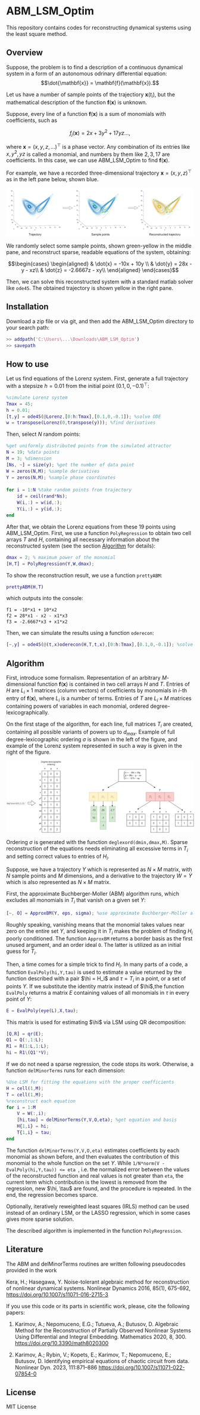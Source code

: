 # ABM_LSM_Optim
This repository contains codes for reconstructing dynamical systems using the least square method. 

## Overview

Suppose, the problem is to find a description of a continuous dynamical system in a form of an autonomous odrinary differential equation:
$$\dot{\mathbf{x}} = \mathbf{f}(\mathbf{x}).$$

Let us have a number of sample points of the trajectiory $\mathbf{x}(t_i)$, but the mathematical description of the function $\mathbf{f}(\mathbf{x})$ is unknown. 

Suppose, every line of a function $\mathbf{f}(\mathbf{x})$ is a sum of monomials with coefficients, such as

$$f_j(\mathbf{x}) = 2x + 3y^2 + 17yz \dots, $$

where $\mathbf{x} = (x,y,z, \dots) ^\top$ is a phase vector. Any combination of its entries like $x,y^2,yz$ is called a monomial, and numbers by them like $2,3,17$ are coefficients. In this case, we can use ABM_LSM_Optim to find $\mathbf{f}(\mathbf{x})$.

For example, we have a recorded three-dimensional trajectory $\mathbf{x} = (x,y,z)^\top$ as in the left pane below, shown blue. 

![Fig1](https://github.com/aikarimov/ABM_LSM_Optim/blob/main/scheme.drawio.png)

We randomly select some sample points, shown green-yellow in the middle pane, and reconstruct sparse, readable equations of the system, obtaining:

$$\begin{cases}
\begin{aligned}
& \dot{x} = -10x + 10y \\
& \dot{y} = 28x - y - xz\\
& \dot{z} = -2.6667z - xy\\
\end{aligned}
\end{cases}$$

Then, we can solve this reconstructed system with a standard matlab solver like `ode45`. The obtained trajectory is shown yellow in the right pane.

## Installation
Download a zip file or via git, and then add the ABM_LSM_Optim directory to your search path:

```matlab
>> addpath('C:\Users\...\Downloads\ABM_LSM_Optim')  
>> savepath
```
## How to use

Let us find equations of the Lorenz system. First, generate a full trajectory with a stepsize $h=0.01$ from the initial point $(0.1,0,-0.1)^\top$:
```matlab
%simulate Lorenz system
Tmax = 45;
h = 0.01;
[t,y] = ode45(@Lorenz,[0:h:Tmax],[0.1,0,-0.1]); %solve ODE
w = transpose(Lorenz(0,transpose(y))); %find derivatives
```
Then, select $N$ random points:

```matlab
%get uniformly distributed points from the simulated attractor
N = 19; %data points
M = 3; %dimension
[Ns, ~] = size(y); %get the number of data point
W = zeros(N,M); %sample derivatives
Y = zeros(N,M); %sample phase coordinates

for i = 1:N %take random points from trajectory
    id = ceil(rand*Ns);  
    W(i,:) = w(id,:); 
    Y(i,:) = y(id,:);
end
```
After that, we obtain the Lorenz equations from these 19 points using ABM_LSM_Optim. First, we use a function `PolyRegression` to obtain two cell arrays $T$ and $H$, containing all necessary information about the reconstructed system (see the section [Algorithm](https://github.com/aikarimov/ABM_LSM_Optim/tree/main#algorithm) for details):

```matlab
dmax = 2; % maximum power of the monomial
[H,T] = PolyRegression(Y,W,dmax);
```
To show the reconstruction result, we use a function `prettyABM`:

```matlab
prettyABM(H,T)
```
which outputs into the console:
```
f1 = -10*x1 + 10*x2
f2 = 28*x1 - x2 - x1*x3
f3 = -2.6667*x3 + x1*x2
```
Then, we can simulate the results using a function `oderecon`:
```matlab
[~,y] = ode45(@(t,x)oderecon(H,T,t,x),[0:h:Tmax],[0.1,0,-0.1]); %solve ODE
```
## Algorithm

First, introduce some formalism. Representation of an arbitrary $M$-dimensional function $\mathbf{f}(\mathbf{x})$ is contained in two cell arrays $H$ and $T$. Entries of $H$ are $L_i \times 1$ matrices (column vectors) of coefficients by monomials in $i$-th entry of $\mathbf{f}(\mathbf{x})$, where $L_i$ is a number of terms. Entries of $T$ are $L_i \times M$ matrices containing powers of variables in each monomial, ordered degree-lexicographically.

On the first stage of the algorithm, for each line, full matrices $T_i$ are created, containing all possible variants of powers up to $d_{max}$. Example of full degree-lexicographic ordering $\sigma$ is shown in the left of the figure, and example of the Lorenz system represented in such a way is given in the right of the figure. 

![Fig2](https://github.com/aikarimov/ABM_LSM_Optim/blob/main/handt.drawio.png)

Ordering $\sigma$ is generated with the function `deglexord(dmin,dmax,M)`. Sparse reconstruction of the equations needs eliminating all excessive terms in $T_i$ and setting correct values to entries of $H_i$. 

Suppose, we have a trajectory $Y$ which is represented as $N \times M$ matrix, with $N$ sample points and $M$ dimensions, and a derivative to the trajectory $W = \dot{Y}$ which is also represented as $N \times M$ matrix. 

First, the approximate Buchberger-Moller (ABM) algorithm runs, which excludes all monomials in $T_i$ that vanish on a given set $Y$:

```matlab
[~, O] = ApproxBM(Y, eps, sigma); %use approximate Buchberger-Moller algorithm
```
Roughly speaking, vanishing means that the monomial takes values near zero on the entire set $Y$, and keeping it in $T_i$ makes the problem of finding $H_i$ poorly conditioned. The function `ApproxBM` returns a border basis as the first unused argument, and an order ideal `O`. The latter is utilized as an initial guess for $T_i$. 

Then, a time comes for a simple trick to find $H_i$. In many parts of a code, a function `EvalPoly(hi,Y,tau)` is used to estimate a value returned by the function described with a pair $\hi = H_i$ and $\tau = T_i$ in a point, or a set of points $Y$. If we substitute the identity matrix instead of $\hi$,the function `EvalPoly` returns a matrix $E$ containing values of all monomials in $\tau$ in every point of $Y$:

```matlab
E = EvalPoly(eye(L),X,tau);
```

This matrix is used for estimating $\hi$ via LSM using QR decomposition:

```matlab
[Q,R] = qr(E);
Q1 = Q(:,1:L);
R1 = R(1:L,1:L);
hi = R1\(Q1'*V);
```

If we do not need a sparse regression, the code stops its work. Otherwise, a function `delMinorTerms` runs for each dimension:

```matlab
%Use LSM for fitting the equations with the proper coefficients
H = cell(1,M);
T = cell(1,M);
%reconstruct each equation
for i = 1:M
    V = W(:,i);
    [hi,tau] = delMinorTerms(Y,V,O,eta); %get equation and basis    
    H{1,i} = hi;
    T{1,i} = tau;
end
```

The function `delMinorTerms(Y,V,O,eta)` estimates coefficients by each monomial as shown before, and then evaluates the contribution of this monomial to the whole function on the set $Y$. While `1/N*norm(V - EvalPoly(hi,Y,tau)) <= eta `, i.e. the normalized error between the values of the reconstructed function and real values is not greater than `eta`, the current term which contribution is the lowest is removed from the regression, new $\hi, \tau$ are found, and the procedure is repeated. In the end, the regression becomes sparce.

Optionally, iteratively reweighted least squares (IRLS) method can be used instead of an ordinary LSM, or the LASSO regression, which in some cases gives more sparse solution.

The described algorithm is implemented in the function `PolyRegression`. 

## Literature
The ABM and delMinorTerms routines are written following pseudocodes provided in the work

Kera, H.; Hasegawa, Y. Noise-tolerant algebraic method for reconstruction of nonlinear dynamical systems. Nonlinear Dynamics 2016, 85(1), 675-692,  https://doi.org/10.1007/s11071-016-2715-3

If you use this code or its parts in scientific work, please, cite the following papers:

1. Karimov, A.; Nepomuceno, E.G.; Tutueva, A.; Butusov, D. Algebraic Method for the Reconstruction of Partially Observed Nonlinear Systems Using Differential and Integral Embedding. Mathematics 2020, 8, 300. https://doi.org/10.3390/math8020300

2. Karimov, A.; Rybin, V.; Kopets, E.; Karimov, T.; Nepomuceno, E.; Butusov, D. Identifying empirical equations of chaotic circuit from data. Nonlinear Dyn. 2023, 111:871–886 https://doi.org/10.1007/s11071-022-07854-0

## License
MIT License
